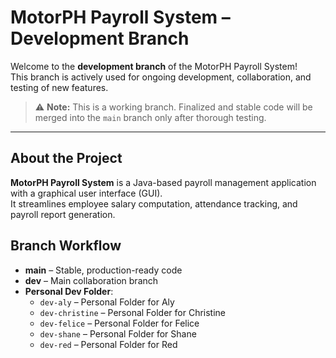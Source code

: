 # MotorPH Payroll System – Development Branch

Welcome to the **development branch** of the MotorPH Payroll System!  
This branch is actively used for ongoing development, collaboration, and testing of new features.

> ⚠️ **Note:** This is a working branch. Finalized and stable code will be merged into the `main` branch only after thorough testing.

---

## About the Project

**MotorPH Payroll System** is a Java-based payroll management application with a graphical user interface (GUI).  
It streamlines employee salary computation, attendance tracking, and payroll report generation.

## Branch Workflow

- **main** – Stable, production-ready code  
- **dev** – Main collaboration branch  
- **Personal Dev Folder**:
  - `dev-aly` – Personal Folder for Aly
  - `dev-christine` – Personal Folder for Christine
  - `dev-felice` – Personal Folder for Felice
  - `dev-shane` – Personal Folder for Shane
  - `dev-red` – Personal Folder for Red
